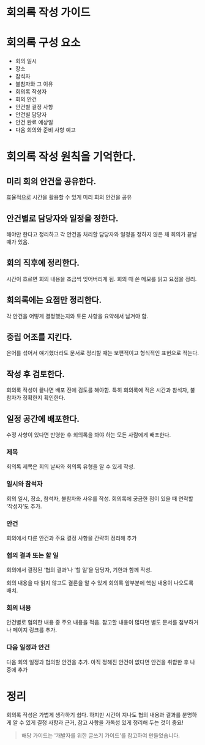 # 회의록 작성 가이드

# 회의록 구성 요소

- 회의 일시
- 장소
- 참석자
- 불참자와 그 이유
- 회의록 작성자
- 회의 안건
- 안건별 결정 사항
- 안건별 담당자
- 안건 완료 예상일
- 다음 회의와 준비 사항 예고

# 회의록 작성 원칙을 기억한다.

## 미리 회의 안건을 공유한다.

효율적으로 시간을 활용할 수 있게 미리 회의 안건을 공유

## 안건별로 담당자와 일정을 정한다.

해야만 한다고 정리하고 각 안건을 처리할 담당자와 일정을 정하지 않은 채 회의가 끝날 때가 있음.

## 회의 직후에 정리한다.

시간이 흐르면 회의 내용을 조금씩 잊어버리게 됨. 회의 때 쓴 메모를 읽고 요점을 정리.

## 회의록에는 요점만 정리한다.

각 안건을 어떻게 결정했는지와 토론 사항을 요약해서 남겨야 함.

## 중립 어조를 지킨다.

은어를 섞어서 얘기했더라도 문서로 정리할 때는 보편적이고 형식적인 표현으로 적는다.

## 작성 후 검토한다.

회의록 작성이 끝나면 배포 전에 검토를 해야함. 특히 회의록에 적은 시간과 참석자, 불참자가 정확한지 확인한다.

## 일정 공간에 배포한다.

수정 사항이 있다면 반영한 후 회의록을 봐야 하는 모든 사람에게 배포한다.

### 제목

회의록 제목은 회의 날짜와 회의록 유형을 알 수 있게 작성.

### 일시와 참석자

회의 일시, 장소, 참석자, 불참자와 사유를 작성. 회의록에 궁금한 점이 있을 때 연락할 ‘작성자’도 추가.

### 안건

회의에서 다룬 안건과 주요 결정 사항을 간략히 정리해 추가

### 협의 결과 또는 할 일

회의에서 결정된 ‘협의 결과’나 ‘할 일’을 담당자, 기한과 함께 작성.

회의 내용을 다 읽지 않고도 결론을 알 수 있게 회의록 앞부분에 핵심 내용이 나오도록 배치.

### 회의 내용

안건별로 협의한 내용 중 주요 내용을 적음. 참고할 내용이 많다면 별도 문서를 첨부하거나 페이지 링크를 추가.

### 다음 일정과 안건

다음 회의 일정과 협의할 안건을 추가. 아직 정해진 안건이 없다면 안건을 취합한 후 나중에 추가

# 정리

회의록 작성은 가볍게 생각하기 쉽다. 하지만 시간이 지나도 협의 내용과 결과를 분명하게 알 수 있게 결정 사항과 근거, 참고 사항을 가독성 있게 정리해 두는 것이 중요!

> 해당 가이드는 '개발자를 위한 글쓰기 가이드'를 참고하여 만들었습니다.
